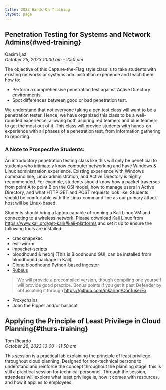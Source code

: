 ```yaml
---
title: 2023 Hands-On Training
layout: page
---
```


## Penetration Testing for Systems and Network Admins{#wed-training}
Qasim Ijaz<br>
*October 25, 2023 10:00 am - 2:50 pm*

The objective of this Capture-the-Flag style class is to take students with existing networks or systems administration experience and teach them how to:

* Perform a comprehensive penetration test against Active Directory environments.
* Spot differences between good or bad penetration test.

We understand that not everyone taking a pen test class will want to be a penetration tester. Hence, we have organized this class to be a well-rounded experience, allowing both aspiring red teamers and blue teamers to get the most out of it. This class will provide students with hands-on experience with all phases of a penetration test, from information gathering to reporting.

### A Note to Prospective Students:

An introductory penetration testing class like this will only be beneficial to students who intimately know computer networking and have Windows & Linux administration experience. Existing experience with Windows command line, Linux administration, and Active Directory is highly recommended. For example, students should know how a packet traverses from point A to point B on the OSI model, how to manage users in Active Directory, and what HTTP GET and POST requests look like. Students should be comfortable with the Linux command line as our primary attack host will be Linux-based.

Students should bring a laptop capable of running a Kali Linux VM and connecting to a wireless network. Please download Kali Linux from https://www.kali.org/get-kali/#kali-platforms and set it up to ensure the following tools are installed:

* crackmapexec
* evil-winrm
* impacket-scripts
* bloodhound & neo4j (This is Bloodhound GUI, can be installed from bloodhound package in Kali)
* Clone [bloodhound Python-based ingestor](https://github.com/dirkjanm/BloodHound.py)
* [Rubeus](https://github.com/GhostPack/Rubeus)
> We will provide a precompiled version, though compiling one yourself will provide good practice. Bonus points if you get it past Defender by obfuscating it through https://github.com/mkaring/ConfuserEx.
* Proxychains
* John the Ripper and/or hashcat


## Applying the Principle of Least Privilege in Cloud Planning{#thurs-training}
Tom Ricardo<br>
*October 26, 2023 10:00 - 11:50 am*

This session is a practical lab explaining the principle of least privilege throughout cloud planning. Designed for non-technical persons to understand and reinforce the concept throughout the planning stage, this is still a practical session for technical personnel. Through the session, attendees will explore what least privilege is, how it comes with resources, and how it applies to employees.
